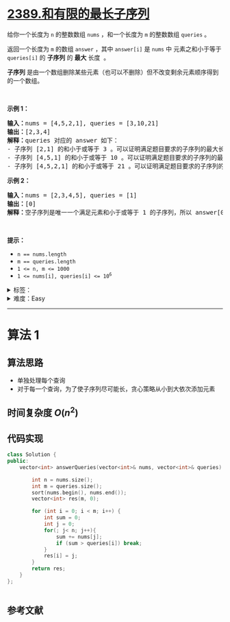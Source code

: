 # [2389.和有限的最长子序列](https://leetcode.cn/problems/longest-subsequence-with-limited-sum/)

<p>给你一个长度为 <code>n</code>&nbsp;的整数数组 <code>nums</code> ，和一个长度为 <code>m</code> 的整数数组 <code>queries</code> 。</p>

<p>返回一个长度为 <code>m</code> 的数组<em> </em><code>answer</code><em> </em>，其中<em> </em><code>answer[i]</code><em> </em>是 <code>nums</code> 中<span style=""> </span>元素之和小于等于 <code>queries[i]</code> 的 <strong>子序列</strong> 的 <strong>最大</strong> 长度<span style="">&nbsp;</span><span style=""> </span>。</p>

<p><strong>子序列</strong> 是由一个数组删除某些元素（也可以不删除）但不改变剩余元素顺序得到的一个数组。</p>

<p>&nbsp;</p>

<p><strong>示例 1：</strong></p>

<pre>
<strong>输入：</strong>nums = [4,5,2,1], queries = [3,10,21]
<strong>输出：</strong>[2,3,4]
<strong>解释：</strong>queries 对应的 answer 如下：
- 子序列 [2,1] 的和小于或等于 3 。可以证明满足题目要求的子序列的最大长度是 2 ，所以 answer[0] = 2 。
- 子序列 [4,5,1] 的和小于或等于 10 。可以证明满足题目要求的子序列的最大长度是 3 ，所以 answer[1] = 3 。
- 子序列 [4,5,2,1] 的和小于或等于 21 。可以证明满足题目要求的子序列的最大长度是 4 ，所以 answer[2] = 4 。
</pre>

<p><strong>示例 2：</strong></p>

<pre>
<strong>输入：</strong>nums = [2,3,4,5], queries = [1]
<strong>输出：</strong>[0]
<strong>解释：</strong>空子序列是唯一一个满足元素和小于或等于 1 的子序列，所以 answer[0] = 0 。</pre>

<p>&nbsp;</p>

<p><strong>提示：</strong></p>

<ul>
	<li><code>n == nums.length</code></li>
	<li><code>m == queries.length</code></li>
	<li><code>1 &lt;= n, m &lt;= 1000</code></li>
	<li><code>1 &lt;= nums[i], queries[i] &lt;= 10<sup>6</sup></code></li>
</ul>

<details>
<summary>标签：</summary>
['贪心', '数组', '二分查找', '前缀和', '排序']
</details>

<details>
<summary>难度：Easy</summary>
喜欢：10
</details>

---

# 算法 1

## 算法思路

- 单独处理每个查询
- 对于每一个查询，为了使子序列尽可能长，贪心策略从小到大依次添加元素

## 时间复杂度 $O(n^2)$

## 代码实现

```cpp []
class Solution {
public:
    vector<int> answerQueries(vector<int>& nums, vector<int>& queries) {

        int n = nums.size();
        int m = queries.size();
        sort(nums.begin(), nums.end());
        vector<int> res(m, 0);

        for (int i = 0; i < m; i++) {
            int sum = 0;
            int j = 0;
            for(; j< n; j++){
                sum += nums[j];
                if (sum > queries[i]) break;
            }
            res[i] = j;
        }
        return res;
    }
};
```

```java []

```

## 参考文献
